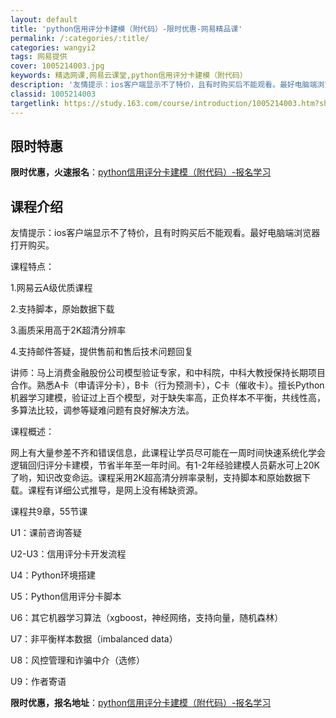 ```yaml
---
layout: default
title: 'python信用评分卡建模（附代码）-限时优惠-网易精品课'
permalink: /:categories/:title/
categories: wangyi2
tags: 网易提供
cover: 1005214003.jpg
keywords: 精选网课,网易云课堂,python信用评分卡建模（附代码）
description: '友情提示：ios客户端显示不了特价，且有时购买后不能观看。最好电脑端浏览器打开购买。课程特点：1.网易云A级优质课程2.'
classid: 1005214003
targetlink: https://study.163.com/course/introduction/1005214003.htm?share=1&shareId=1025206652&utm_campaign=share&utm_medium=iphoneShare&utm_source=&utm_u=1025206652
---
```


## 限时特惠

**限时优惠，火速报名**：[python信用评分卡建模（附代码）-报名学习](https://study.163.com/course/introduction/1005214003.htm?share=1&shareId=1025206652&utm_campaign=share&utm_medium=iphoneShare&utm_source=&utm_u=1025206652)

## 课程介绍

友情提示：ios客户端显示不了特价，且有时购买后不能观看。最好电脑端浏览器打开购买。



课程特点：

1.网易云A级优质课程

2.支持脚本，原始数据下载

3.画质采用高于2K超清分辨率

4.支持邮件答疑，提供售前和售后技术问题回复



讲师：马上消费金融股份公司模型验证专家，和中科院，中科大教授保持长期项目合作。熟悉A卡（申请评分卡），B卡（行为预测卡），C卡（催收卡）。擅长Python机器学习建模，验证过上百个模型，对于缺失率高，正负样本不平衡，共线性高，多算法比较，调参等疑难问题有良好解决方法。



课程概述：

网上有大量参差不齐和错误信息，此课程让学员尽可能在一周时间快速系统化学会逻辑回归评分卡建模，节省半年至一年时间。有1-2年经验建模人员薪水可上20K了哟，知识改变命运。课程采用2K超高清分辨率录制，支持脚本和原始数据下载。课程有详细公式推导，是网上没有稀缺资源。



课程共9章，55节课

U1：课前咨询答疑

U2-U3：信用评分卡开发流程

U4：Python环境搭建

U5：Python信用评分卡脚本

U6：其它机器学习算法（xgboost，神经网络，支持向量，随机森林）

U7：非平衡样本数据（imbalanced data）

U8：风控管理和诈骗中介（选修）

U9：作者寄语

**限时优惠，报名地址**：[python信用评分卡建模（附代码）-报名学习](https://study.163.com/course/introduction/1005214003.htm?share=1&shareId=1025206652&utm_campaign=share&utm_medium=iphoneShare&utm_source=&utm_u=1025206652)

